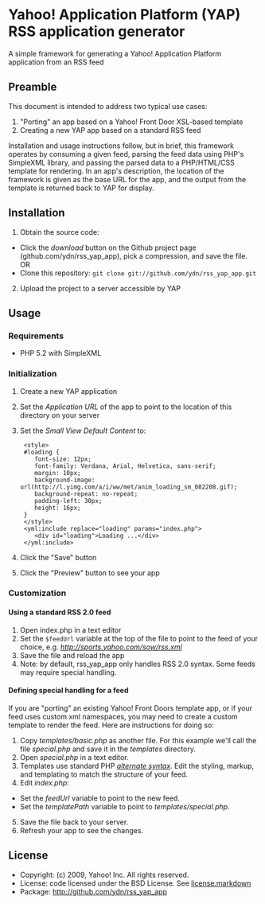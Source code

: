 # Yahoo! Application Platform (YAP) RSS application generator

A simple framework for generating a Yahoo! Application Platform application from an RSS feed

## Preamble

This document is intended to address two typical use cases: 

1. "Porting" an app based on a Yahoo! Front Door XSL-based template
2. Creating a new YAP app based on a standard RSS feed

Installation and usage instructions follow, but in brief, this framework operates by consuming a given feed, parsing the feed data using PHP's SimpleXML library, and passing the parsed data to a PHP/HTML/CSS template for rendering.  In an app's description, the location of the framework is given as the base URL for the app, and the output from the template is returned back to YAP for display.

## Installation

1. Obtain the source code:
 * Click the _download_ button on the Github project page (github.com/ydn/rss_yap_app), pick a compression, and save the file.  
 OR 
 * Clone this repository: `git clone git://github.com/ydn/rss_yap_app.git`
2. Upload the project to a server accessible by YAP

## Usage

### Requirements

* PHP 5.2 with SimpleXML

### Initialization

1. Create a new YAP application
2. Set the _Application URL_ of the app to point to the location of this directory on your server
3. Set the _Small View Default Content_ to:

        <style>
        #loading {
           font-size: 12px;
           font-family: Verdana, Arial, Helvetica, sans-serif;
           margin: 10px;
           background-image: url(http://l.yimg.com/a/i/ww/met/anim_loading_sm_082208.gif);
           background-repeat: no-repeat;
           padding-left: 30px;
           height: 16px;
        }
        </style>
        <yml:include replace="loading" params="index.php">
           <div id="loading">Loading ...</div>
        </yml:include>   
        
4. Click the "Save" button
5. Click the "Preview" button to see your app

### Customization

#### Using a standard RSS 2.0 feed

1. Open index.php in a text editor
2. Set the `$feedUrl` variable at the top of the file to point to the feed of your choice, e.g. _http://sports.yahoo.com/sow/rss.xml_
3. Save the file and reload the app
4. Note: by default, rss_yap_app only handles RSS 2.0 syntax.  Some feeds may require special handling.

#### Defining special handling for a feed

If you are "porting" an existing Yahoo! Front Doors template app, or if your feed uses custom xml namespaces, you may need to create a custom template to render the feed.  Here are instructions for doing so:

1. Copy _templates/basic.php_ as another file.  For this example we'll call the file _special.php_ and save it in the _templates_ directory.
2. Open _special.php_ in a text editor.
3. Templates use standard PHP [_alternate syntax_](http://us2.php.net/manual/en/control-structures.alternative-syntax.php). Edit the styling, markup, and templating to match the structure of your feed.
4. Edit _index.php_:
 * Set the _feedUrl_ variable to point to the new feed.
 * Set the _templatePath_ variable to point to _templates/special.php_.
5. Save the file back to your server.
6. Refresh your app to see the changes. 

## License

* Copyright: (c) 2009, Yahoo! Inc. All rights reserved.
* License: code licensed under the BSD License.  See [license.markdown](http://github.com/ydn/rss_yap_app/blob/master/license.markdown)
* Package: http://github.com/ydn/rss_yap_app